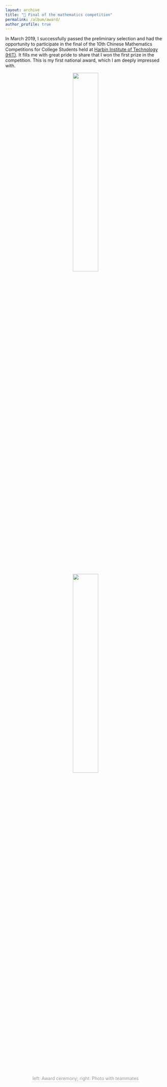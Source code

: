 ```yaml
---
layout: archive
title: "🏅 Final of the mathematics competition"
permalink: /album/award/
author_profile: true
---
```


In March 2019, I successfully passed the preliminary selection and had the opportunity to participate in the final of the 10th Chinese Mathematics Competitions for College Students held at [Harbin Institute of Technology (HIT)](http://en.hit.edu.cn/). It fills me with great pride to share that I won the first prize in the competition. This is my first national award, which I am deeply impressed with.

<center>
<img src="/images/award2.png"
width = "40%">

<img src="/images/award1.png"
width = "40%">
<br>
    <div style = "
        color: orange;
        border-bottom: 1px solid #d9d9d9;
        display: inline-block;
        color: #999;
        padding: 2px;">
        left: Award ceremony; right: Photo with teammates
    </div>
    <p> </p>
</center>